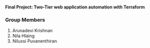 #### Final Project: Two-Tier web application automation with Terraform


### Group Members 

1. Arunadevi Krishnan
2. Nila Hlaing
3. Niluxsi Puvanenthiran
 
 
